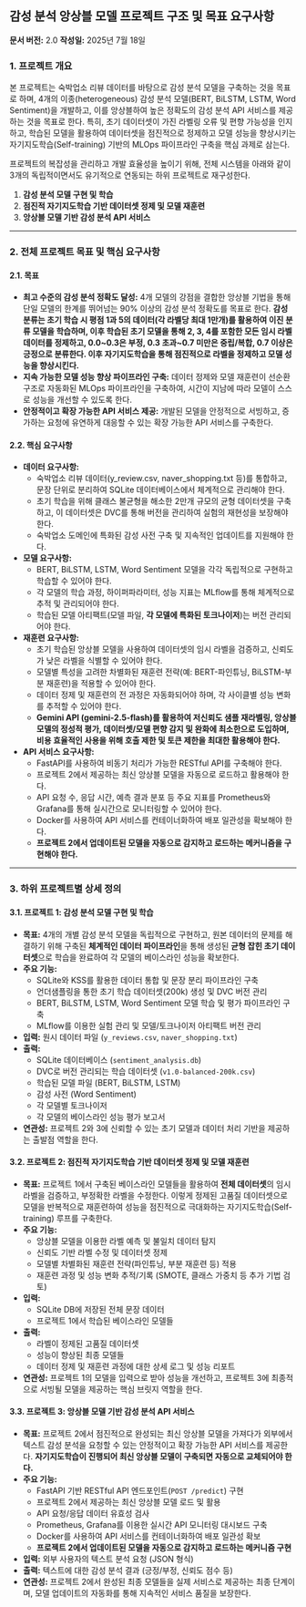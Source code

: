 ## 감성 분석 앙상블 모델 프로젝트 구조 및 목표 요구사항

**문서 버전:** 2.0
**작성일:** 2025년 7월 18일

### 1. 프로젝트 개요

본 프로젝트는 숙박업소 리뷰 데이터를 바탕으로 감성 분석 모델을 구축하는 것을 목표로 하며, 4개의 이종(heterogeneous) 감성 분석 모델(BERT, BiLSTM, LSTM, Word Sentiment)을 개발하고, 이를 앙상블하여 높은 정확도의 감성 분석 API 서비스를 제공하는 것을 목표로 한다. 특히, 초기 데이터셋이 가진 라벨링 오류 및 편향 가능성을 인지하고, 학습된 모델을 활용하여 데이터셋을 점진적으로 정제하고 모델 성능을 향상시키는 자기지도학습(Self-training) 기반의 MLOps 파이프라인 구축을 핵심 과제로 삼는다.

프로젝트의 복잡성을 관리하고 개발 효율성을 높이기 위해, 전체 시스템을 아래와 같이 3개의 독립적이면서도 유기적으로 연동되는 하위 프로젝트로 재구성한다.

1.  **감성 분석 모델 구현 및 학습**
2.  **점진적 자기지도학습 기반 데이터셋 정제 및 모델 재훈련**
3.  **앙상블 모델 기반 감성 분석 API 서비스**

---

### 2. 전체 프로젝트 목표 및 핵심 요구사항

#### 2.1. 목표

*   **최고 수준의 감성 분석 정확도 달성:** 4개 모델의 강점을 결합한 앙상블 기법을 통해 단일 모델의 한계를 뛰어넘는 90% 이상의 감성 분석 정확도를 목표로 한다. **감성 분류는 초기 학습 시 평점 1과 5의 데이터(각 라벨당 최대 1만개)를 활용하여 이진 분류 모델을 학습하며, 이후 학습된 초기 모델을 통해 2, 3, 4를 포함한 모든 임시 라벨 데이터를 정제하고, 0.0~0.3은 부정, 0.3 초과~0.7 미만은 중립/복합, 0.7 이상은 긍정으로 분류한다. 이후 자기지도학습을 통해 점진적으로 라벨을 정제하고 모델 성능을 향상시킨다.**
*   **지속 가능한 모델 성능 향상 파이프라인 구축:** 데이터 정제와 모델 재훈련이 선순환 구조로 자동화된 MLOps 파이프라인을 구축하여, 시간이 지남에 따라 모델이 스스로 성능을 개선할 수 있도록 한다.
*   **안정적이고 확장 가능한 API 서비스 제공:** 개발된 모델을 안정적으로 서빙하고, 증가하는 요청에 유연하게 대응할 수 있는 확장 가능한 API 서비스를 구축한다.

#### 2.2. 핵심 요구사항

*   **데이터 요구사항:**
    *   숙박업소 리뷰 데이터(y_review.csv, naver_shopping.txt 등)를 통합하고, 문장 단위로 분리하여 SQLite 데이터베이스에서 체계적으로 관리해야 한다.
    *   초기 학습을 위해 클래스 불균형을 해소한 2만개 규모의 균형 데이터셋을 구축하고, 이 데이터셋은 DVC를 통해 버전을 관리하여 실험의 재현성을 보장해야 한다.
    *   숙박업소 도메인에 특화된 감성 사전 구축 및 지속적인 업데이트를 지원해야 한다.
*   **모델 요구사항:**
    *   BERT, BiLSTM, LSTM, Word Sentiment 모델을 각각 독립적으로 구현하고 학습할 수 있어야 한다.
    *   각 모델의 학습 과정, 하이퍼파라미터, 성능 지표는 MLflow를 통해 체계적으로 추적 및 관리되어야 한다.
    *   학습된 모델 아티팩트(모델 파일, **각 모델에 특화된 토크나이저**)는 버전 관리되어야 한다.
*   **재훈련 요구사항:**
    *   초기 학습된 앙상블 모델을 사용하여 데이터셋의 임시 라벨을 검증하고, 신뢰도가 낮은 라벨을 식별할 수 있어야 한다.
    *   모델별 특성을 고려한 차별화된 재훈련 전략(예: BERT-파인튜닝, BiLSTM-부분 재훈련)을 적용할 수 있어야 한다.
    *   데이터 정제 및 재훈련의 전 과정은 자동화되어야 하며, 각 사이클별 성능 변화를 추적할 수 있어야 한다.
    *   **Gemini API (gemini-2.5-flash)를 활용하여 저신뢰도 샘플 재라벨링, 앙상블 모델의 정성적 평가, 데이터셋/모델 편향 감지 및 완화에 최소한으로 도입하며, 비용 효율적인 사용을 위해 호출 제한 및 토큰 제한을 최대한 활용해야 한다.**
*   **API 서비스 요구사항:**
    *   FastAPI를 사용하여 비동기 처리가 가능한 RESTful API를 구축해야 한다.
    *   프로젝트 2에서 제공하는 최신 앙상블 모델을 자동으로 로드하고 활용해야 한다.
    *   API 요청 수, 응답 시간, 예측 결과 분포 등 주요 지표를 Prometheus와 Grafana를 통해 실시간으로 모니터링할 수 있어야 한다.
    *   Docker를 사용하여 API 서비스를 컨테이너화하여 배포 일관성을 확보해야 한다.
    *   **프로젝트 2에서 업데이트된 모델을 자동으로 감지하고 로드하는 메커니즘을 구현해야 한다.**

---

### 3. 하위 프로젝트별 상세 정의

#### 3.1. 프로젝트 1: 감성 분석 모델 구현 및 학습

*   **목표:** 4개의 개별 감성 분석 모델을 독립적으로 구현하고, 원본 데이터의 문제를 해결하기 위해 구축된 **체계적인 데이터 파이프라인**을 통해 생성된 **균형 잡힌 초기 데이터셋**으로 학습을 완료하여 각 모델의 베이스라인 성능을 확보한다.
*   **주요 기능:**
    *   SQLite와 KSS를 활용한 데이터 통합 및 문장 분리 파이프라인 구축
    *   언더샘플링을 통한 초기 학습 데이터셋(200k) 생성 및 DVC 버전 관리
    *   BERT, BiLSTM, LSTM, Word Sentiment 모델 학습 및 평가 파이프라인 구축
    *   MLflow를 이용한 실험 관리 및 모델/토크나이저 아티팩트 버전 관리
*   **입력:** 원시 데이터 파일 (`y_reviews.csv`, `naver_shopping.txt`)
*   **출력:**
    *   SQLite 데이터베이스 (`sentiment_analysis.db`)
    *   DVC로 버전 관리되는 학습 데이터셋 (`v1.0-balanced-200k.csv`)
    *   학습된 모델 파일 (BERT, BiLSTM, LSTM)
    *   감성 사전 (Word Sentiment)
    *   각 모델별 토크나이저
    *   각 모델의 베이스라인 성능 평가 보고서
*   **연관성:** 프로젝트 2와 3에 신뢰할 수 있는 초기 모델과 데이터 처리 기반을 제공하는 출발점 역할을 한다.

#### 3.2. 프로젝트 2: 점진적 자기지도학습 기반 데이터셋 정제 및 모델 재훈련

*   **목표:** 프로젝트 1에서 구축된 베이스라인 모델들을 활용하여 **전체 데이터셋**의 임시 라벨을 검증하고, 부정확한 라벨을 수정한다. 이렇게 정제된 고품질 데이터셋으로 모델을 반복적으로 재훈련하여 성능을 점진적으로 극대화하는 자기지도학습(Self-training) 루프를 구축한다.
*   **주요 기능:**
    *   앙상블 모델을 이용한 라벨 예측 및 불일치 데이터 탐지
    *   신뢰도 기반 라벨 수정 및 데이터셋 정제
    *   모델별 차별화된 재훈련 전략(파인튜닝, 부분 재훈련 등) 적용
    *   재훈련 과정 및 성능 변화 추적/기록 (SMOTE, 클래스 가중치 등 추가 기법 검토)
*   **입력:**
    *   SQLite DB에 저장된 전체 문장 데이터
    *   프로젝트 1에서 학습된 베이스라인 모델들
*   **출력:**
    *   라벨이 정제된 고품질 데이터셋
    *   성능이 향상된 최종 모델들
    *   데이터 정제 및 재훈련 과정에 대한 상세 로그 및 성능 리포트
*   **연관성:** 프로젝트 1의 모델을 입력으로 받아 성능을 개선하고, 프로젝트 3에 최종적으로 서빙될 모델을 제공하는 핵심 브릿지 역할을 한다.

#### 3.3. 프로젝트 3: 앙상블 모델 기반 감성 분석 API 서비스

*   **목표:** 프로젝트 2에서 점진적으로 완성되는 최신 앙상블 모델을 가져다가 외부에서 텍스트 감성 분석을 요청할 수 있는 안정적이고 확장 가능한 API 서비스를 제공한다. **자기지도학습이 진행되어 최신 앙상블 모델이 구축되면 자동으로 교체되어야 한다.**
*   **주요 기능:**
    *   FastAPI 기반 RESTful API 엔드포인트(`POST /predict`) 구현
    *   프로젝트 2에서 제공하는 최신 앙상블 모델 로드 및 활용
    *   API 요청/응답 데이터 유효성 검사
    *   Prometheus, Grafana를 이용한 실시간 API 모니터링 대시보드 구축
    *   Docker를 사용하여 API 서비스를 컨테이너화하여 배포 일관성 확보
    *   **프로젝트 2에서 업데이트된 모델을 자동으로 감지하고 로드하는 메커니즘 구현**
*   **입력:** 외부 사용자의 텍스트 분석 요청 (JSON 형식)
*   **출력:** 텍스트에 대한 감성 분석 결과 (긍정/부정, 신뢰도 점수 등)
*   **연관성:** 프로젝트 2에서 완성된 최종 모델들을 실제 서비스로 제공하는 최종 단계이며, 모델 업데이트의 자동화를 통해 지속적인 서비스 품질을 보장한다.